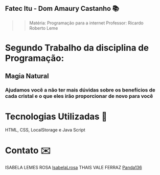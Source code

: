 ## Fatec Itu - Dom Amaury Castanho 📚
>> Matéria: Programação para a internet 
>> Professor: Ricardo Roberto Leme 

# Segundo Trabalho da disciplina de Programação:
## Magia Natural 
### Ajudamos você a não ter mais dúvidas sobre os benefícios de cada cristal e o que eles irão proporcionar de novo para você

# Tecnologias Utilizadas 🤖
HTML, CSS, LocalStorage e Java Script

# Contato ✉️
ISABELA LEMES ROSA [IsabelaLrosa](isabelalrosa@outlook.com)
THAIS VALE FERRAZ [Panda136](thais.cotrim@hotmail.com)